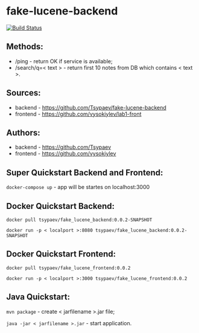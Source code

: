 # fake-lucene-backend
[![Build Status](https://travis-ci.org/Tsypaev/fake-lucene-backend.svg?branch=master)](https://travis-ci.org/Tsypaev/fake-lucene-backend)
## Methods:
* /ping - return OK if service is available;
* /search/q=< text > - return first 10 notes from DB which contains < text >.

## Sources:
* backend - https://github.com/Tsypaev/fake-lucene-backend 
* frontend - https://github.com/vysokiylev/lab1-front

## Authors:
* backend - https://github.com/Tsypaev
* frontend - https://github.com/vysokiylev

## Super Quickstart Backend and Frontend:
`docker-compose up` - app will be startes on localhost:3000

## Docker Quickstart Backend: 
`docker pull tsypaev/fake_lucene_backend:0.0.2-SNAPSHOT`

`docker run -p < localport >:8080 tsypaev/fake_lucene_backend:0.0.2-SNAPSHOT`
 
## Docker Quickstart Frontend: 
`docker pull tsypaev/fake_lucene_frontend:0.0.2`

`docker run -p < localport >:3000 tsypaev/fake_lucene_frontend:0.0.2`
 
 
## Java Quickstart:
`mvn package` - create < jarfilename >.jar file;

`java -jar < jarfilename >.jar` - start application.
